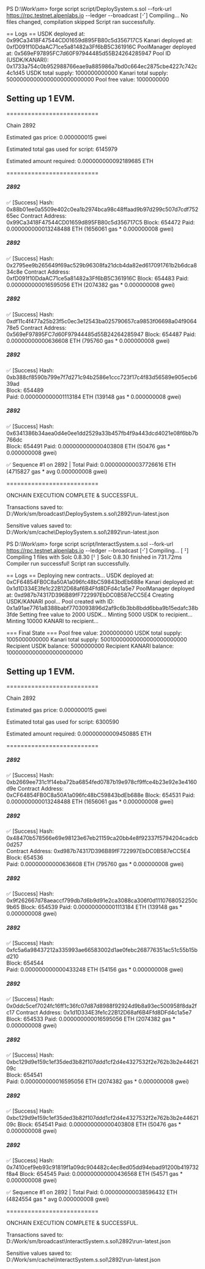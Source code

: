 PS D:\Work\sm> forge script script/DeploySystem.s.sol --fork-url https://rpc.testnet.alpenlabs.io --ledger --broadcast
[⠊] Compiling...
No files changed, compilation skipped
Script ran successfully.

== Logs ==
  USDK deployed at: 0x99Ca3418F47544CD01659d895FB80c5d356717C5
  Kanari deployed at: 0xfD091f10DdaAC71ce5a81482a3Ff6bB5C361916C
  PoolManager deployed at: 0x569eF97895FC7d60F97944485d55B24264285947
  Pool ID (USDK/KANARI): 0x1733a754c0b952988766eae9a885986a7bd0c664ec2875cbe4227c742c4c1d45
  USDK total supply: 1000000000000
  Kanari total supply: 50000000000000000000000000
  Pool free value: 1000000000

## Setting up 1 EVM.

==========================

Chain 2892

Estimated gas price: 0.000000015 gwei

Estimated total gas used for script: 6145979

Estimated amount required: 0.000000000092189685 ETH

==========================

##### 2892
✅  [Success] Hash: 0x88b01ee0a5509e402c0ea1b2974bca98c48ffaad9b97d299c507d7cdf75265ec
Contract Address: 0x99Ca3418F47544CD01659d895FB80c5d356717C5
Block: 654472
Paid: 0.000000000013248488 ETH (1656061 gas * 0.000000008 gwei)


##### 2892
✅  [Success] Hash: 0x2795ee9b265649f69ac529b96308fa21dcb4da82ed617091761b2b6dca834c8e
Contract Address: 0xfD091f10DdaAC71ce5a81482a3Ff6bB5C361916C
Block: 654483
Paid: 0.000000000016595056 ETH (2074382 gas * 0.000000008 gwei)


##### 2892
✅  [Success] Hash: 0xdf11c4f477a25b23f5c0ec3e12543ba025790657ca9853f06698a04f906478e5
Contract Address: 0x569eF97895FC7d60F97944485d55B24264285947
Block: 654487
Paid: 0.00000000000636608 ETH (795760 gas * 0.000000008 gwei)                                                        

                                                                                                                     
##### 2892                                                                                                           
✅  [Success] Hash: 0xb388cf8590b799e7f7d271c94b2586e1ccc723f17c4f83d56589e905ecb639ad                               
Block: 654489                                                                                                        
Paid: 0.000000000001113184 ETH (139148 gas * 0.000000008 gwei)

                                                                                                                     
##### 2892                                                                                                           
✅  [Success] Hash: 0x6341386b34aea0d4e0ee1dd2529a33b457fb4f9a443dcd4021e08f6bb7b766dc                               
Block: 654491
Paid: 0.000000000000403808 ETH (50476 gas * 0.000000008 gwei)

✅ Sequence #1 on 2892 | Total Paid: 0.000000000037726616 ETH (4715827 gas * avg 0.000000008 gwei)                   
                                                                                                                     
==========================

ONCHAIN EXECUTION COMPLETE & SUCCESSFUL.

Transactions saved to: D:/Work/sm/broadcast\DeploySystem.s.sol\2892\run-latest.json

Sensitive values saved to: D:/Work/sm/cache\DeploySystem.s.sol\2892\run-latest.json

PS D:\Work\sm> forge script script/InteractSystem.s.sol --fork-url https://rpc.testnet.alpenlabs.io --ledger --broadcast
[⠊] Compiling...
[⠘] Compiling 1 files with Solc 0.8.30
[⠃] Solc 0.8.30 finished in 731.72ms
Compiler run successful!
Script ran successfully.

== Logs ==
  Deploying new contracts...
  USDK deployed at: 0xCF64854FB0C8a50A1a096fc48bC59843bdEb688e
  Kanari deployed at: 0x1d1D334E3fe1c22B12D68af6B4Ffd8DFd4c1a5e7
  PoolManager deployed at: 0xd987b74317D396B89fF722997EbDC0B587eCC5E4
  Creating USDK/KANARI pool...
  Pool created with ID: 0x1a91ae7761a8388babf7703093896d2af9c6b3bb8bdd6bba9b15edafc38b3fde
  Setting free value to 2000 USDK...
  Minting 5000 USDK to recipient...
  Minting 10000 KANARI to recipient...

=== Final State ===
  Pool free value: 2000000000
  USDK total supply: 1005000000000
  Kanari total supply: 50010000000000000000000000
  Recipient USDK balance: 5000000000
  Recipient KANARI balance: 10000000000000000000000

## Setting up 1 EVM.

==========================

Chain 2892

Estimated gas price: 0.000000015 gwei

Estimated total gas used for script: 6300590

Estimated amount required: 0.00000000009450885 ETH

==========================

##### 2892
✅  [Success] Hash: 0xb2669ee731c1f14eba72ba6854fed0787b19e978cf9ffce4b23e92e3e4160d9e
Contract Address: 0xCF64854FB0C8a50A1a096fc48bC59843bdEb688e
Block: 654531
Paid: 0.000000000013248488 ETH (1656061 gas * 0.000000008 gwei)

                                                                                                                                                                                   
##### 2892                                                                                                                                                                         
✅  [Success] Hash: 0x48470b578566e69e98123e67eb21159ca20bb4e8f92337f5794204cadcb0d257                                                                                             
Contract Address: 0xd987b74317D396B89fF722997EbDC0B587eCC5E4                                                                                                                       
Block: 654536                                                                                                                                                                      
Paid: 0.00000000000636608 ETH (795760 gas * 0.000000008 gwei)                                                                                                                      
                                                                                                                                                                                   

##### 2892
✅  [Success] Hash: 0x9f262667d78aeaccf799db7d6b9d91e2ca3088ca306f0d1110768052250c9b65
Block: 654539
Paid: 0.000000000001113184 ETH (139148 gas * 0.000000008 gwei)

                                                                                                                                                                                   
##### 2892                                                                                                                                                                         
✅  [Success] Hash: 0xfc5a6a98437212a335993ae66583002d1ae0febc268776351ac51c55b15bd210                                                                                             
Block: 654544                                                                                                                                                                      
Paid: 0.000000000000433248 ETH (54156 gas * 0.000000008 gwei)                                                                                                                      
                                                                                                                                                                                   

##### 2892
✅  [Success] Hash: 0x0ddc5cef7024fc16ff1c36fc07d87d8988f92924d9b8a93ec500958f8da2fc17
Contract Address: 0x1d1D334E3fe1c22B12D68af6B4Ffd8DFd4c1a5e7
Block: 654533
Paid: 0.000000000016595056 ETH (2074382 gas * 0.000000008 gwei)

                                                                                                                                                                                   
##### 2892                                                                                                                                                                         
✅  [Success] Hash: 0xbc129d9e159c1ef35ded3b82f107ddd1cf2d4e4327532f2e762b3b2e4462109c                                                                                             
Block: 654541                                                                                                                                                                      
Paid: 0.000000000016595056 ETH (2074382 gas * 0.000000008 gwei)


##### 2892
✅  [Success] Hash: 0xbc129d9e159c1ef35ded3b82f107ddd1cf2d4e4327532f2e762b3b2e4462109c
Block: 654541
Paid: 0.000000000000403808 ETH (50476 gas * 0.000000008 gwei)


##### 2892
✅  [Success] Hash: 0x7410cef9eb93c91819f1a09dc904482c4ec8ed05dd94ebad91200b419732f8a4
Block: 654545
Paid: 0.000000000000436568 ETH (54571 gas * 0.000000008 gwei)

✅ Sequence #1 on 2892 | Total Paid: 0.000000000038596432 ETH (4824554 gas * avg 0.000000008 gwei)


==========================

ONCHAIN EXECUTION COMPLETE & SUCCESSFUL.

Transactions saved to: D:/Work/sm/broadcast\InteractSystem.s.sol\2892\run-latest.json

Sensitive values saved to: D:/Work/sm/cache\InteractSystem.s.sol\2892\run-latest.json